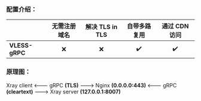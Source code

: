 ### **配置介绍：** 

| | 无需注册域名 | 解决 TLS in TLS | 自带多路复用 | 通过 CDN 访问 |
| :--- | :---: | :---: | :---: | :---: |
| **VLESS-gRPC** | :x: | :x: | :heavy_check_mark: | :heavy_check_mark: |

### 原理图：

Xray client <--- gRPC **(TLS)** ---> Nginx **(0.0.0.0:443)** <--- gRPC **(cleartext)** ---> Xray server **(127.0.0.1:8007)**
